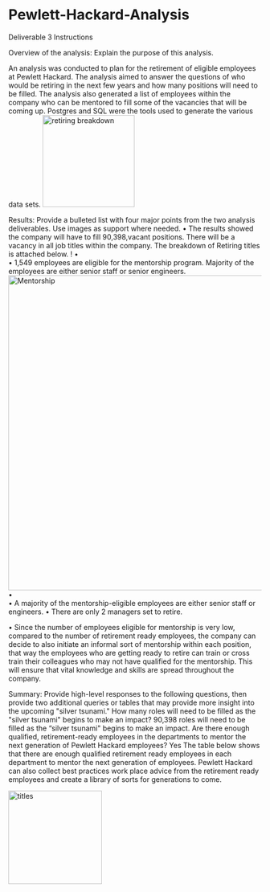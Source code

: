 # Pewlett-Hackard-Analysis

Deliverable 3 Instructions

Overview of the analysis: Explain the purpose of this analysis.



An analysis was conducted to plan for the retirement of eligible employees at Pewlett Hackard. 
The analysis aimed to answer the questions of who would be retiring in the next few years and how many positions will need to be filled. 
The analysis also generated a list of employees within the company who can be mentored to fill some of the vacancies that will be coming up. 
Postgres and SQL were the tools used to generate the various data sets.
<img width="183" alt="retiring breakdown" src="https://user-images.githubusercontent.com/74890100/retiring _title.PNG">

Results: Provide a bulleted list with four major points from the two analysis deliverables. Use images as support where needed.
•	The results showed the company will have to fill 90,398,vacant positions. There will be a vacancy in all job titles within the company. The breakdown of Retiring titles is attached below.
!
•	  
•	1,549 employees are eligible for the mentorship program. Majority of the employees are either senior staff or senior engineers.
<img width="627" alt="Mentorship" src="https://user-images.githubusercontent.com/74890100/mentorship.PNG">
•	 
•	A majority of the mentorship-eligible employees are either senior staff or engineers.
•	There are only 2 managers set to retire.

•	Since the number of employees eligible for mentorship is very low, compared to the number of retirement ready employees, the company can decide to also initiate an informal sort of mentorship within each position, that way the employees who are getting ready to retire can train or cross train their colleagues who may not have qualified for the mentorship. This will ensure that vital knowledge and skills are spread throughout the company.


Summary: Provide high-level responses to the following questions, then provide two additional queries or tables that may provide more insight into the upcoming "silver tsunami."
How many roles will need to be filled as the "silver tsunami" begins to make an impact? 90,398 roles will need to be filled as the “silver tsunami" begins to make an impact.
Are there enough qualified, retirement-ready employees in the departments to mentor the next generation of Pewlett Hackard employees? Yes
The table below shows that there are enough qualified retirement ready employees in each department to mentor the next generation of employees. Pewlett Hackard can also collect best practices work place advice from the retirement ready employees and create a library of sorts for generations to come. 

<img width="186" alt="titles" src="https://user-images.githubusercontent.com/74890100/titles.PNG">

 


